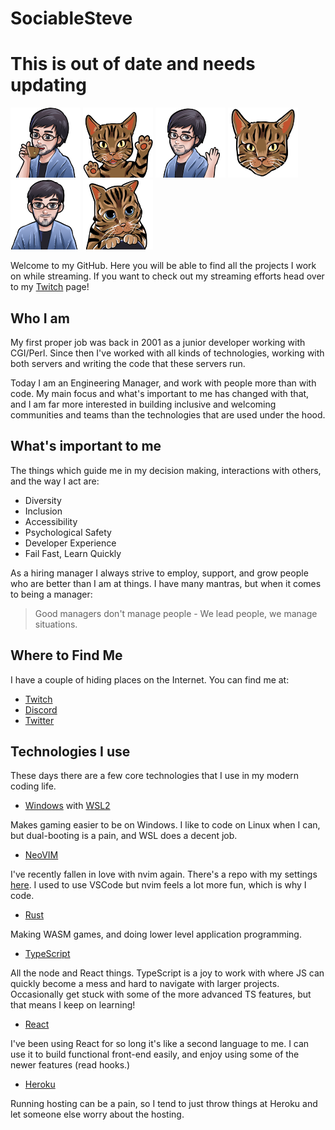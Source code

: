 # SociableSteve

# **This is out of date and needs updating**

![SociableSteve drinking tea](
  assets/emotes/steve-drinking.png
  "SociableSteve drinking tea"
)
![Comet waving](assets/emotes/comet-waving.png "Comet waving")
![SociableSteve waving](assets/emotes/steve-waving.png "SociableSteve waving")
![Comet](assets/emotes/comet.png "Comet")
![SociableSteve](assets/emotes/steve.png "SociableSteve")
![Comet begging](assets/emotes/comet-begging.png "Comet begging")

Welcome to my GitHub. Here you will be able to find all the projects I work on
while streaming. If you want to check out my streaming efforts head over to my
[Twitch](https://twitch.tv/SociableSteve) page!

## Who I am

My first proper job was back in 2001 as a junior developer working with CGI/Perl.
Since then I've worked with all kinds of technologies, working with both servers
and writing the code that these servers run.

Today I am an Engineering Manager, and work with people more than with code. My
main focus and what's important to me has changed with that, and I am far more
interested in building inclusive and welcoming communities and teams than the
technologies that are used under the hood.

## What's important to me

The things which guide me in my decision making, interactions with others, and
the way I act are:

* Diversity
* Inclusion
* Accessibility
* Psychological Safety
* Developer Experience
* Fail Fast, Learn Quickly

As a hiring manager I always strive to employ, support, and grow people who are
better than I am at things. I have many mantras, but when it comes to being a manager:

> Good managers don't manage people - We lead people, we manage situations.

## Where to Find Me

I have a couple of hiding places on the Internet. You can find me at:

* [Twitch](https://twitch.com/SociableSteve)
* [Discord](https://discord.gg/ApNnwac)
* [Twitter](https://twitter.com/SociableSteve1)

## Technologies I use

These days there are a few core technologies that I use in my modern coding life.

* [Windows](https://docs.microsoft.com/en-us/windows/) with
[WSL2](https://docs.microsoft.com/en-us/windows/wsl/)

Makes gaming easier to be on Windows. I like to code on Linux when I can, but
dual-booting is a pain, and WSL does a decent job.

* [NeoVIM](https://neovim.io)

I've recently fallen in love with nvim again. There's a repo with my settings
[here](https://github.com/sociablesteve/nvim). I used to use VSCode but nvim
feels a lot more fun, which is why I code.

* [Rust](https://rust-lang.org)

Making WASM games, and doing lower level application programming.

* [TypeScript](https://www.typescriptlang.org/)

All the node and React things. TypeScript is a joy to work with where JS can
quickly become a mess and hard to navigate with larger projects. Occasionally
get stuck with some of the more advanced TS features, but that means I keep
on learning!

* [React](https://reactjs.org/)

I've been using React for so long it's like a second language to me. I can
use it to build functional front-end easily, and enjoy using some of the
newer features (read hooks.)

* [Heroku](https://heroku.com)

Running hosting can be a pain, so I tend to just throw things at Heroku and let
someone else worry about the hosting.

